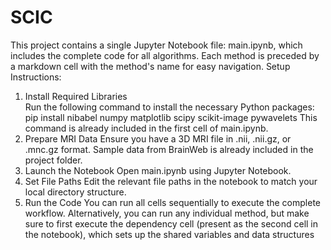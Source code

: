 # SCIC
This project contains a single Jupyter Notebook file: main.ipynb, which includes 
the complete code for all algorithms. Each method is preceded by a markdown cell 
with the method's name for easy navigation.
 Setup Instructions:
 1. Install Required Libraries  
 Run the following command to install the necessary Python packages:
 pip install nibabel numpy matplotlib scipy scikit-image pywavelets
 This command is already included in the first cell of main.ipynb.
 2. Prepare MRI Data
 Ensure you have a 3D MRI file in .nii, .nii.gz, or .mnc.gz format.
 Sample data from BrainWeb is already included in the project folder.
 3. Launch the Notebook
 Open main.ipynb using Jupyter Notebook.
 4. Set File Paths
 Edit the relevant file paths in the notebook to match your local directory 
structure.
 5. Run the Code
 You can run all cells sequentially to execute the complete workflow.
 Alternatively, you can run any individual method, but make sure to first execute 
the dependency cell (present as the second cell in the notebook), which sets up 
the shared variables and data structures
